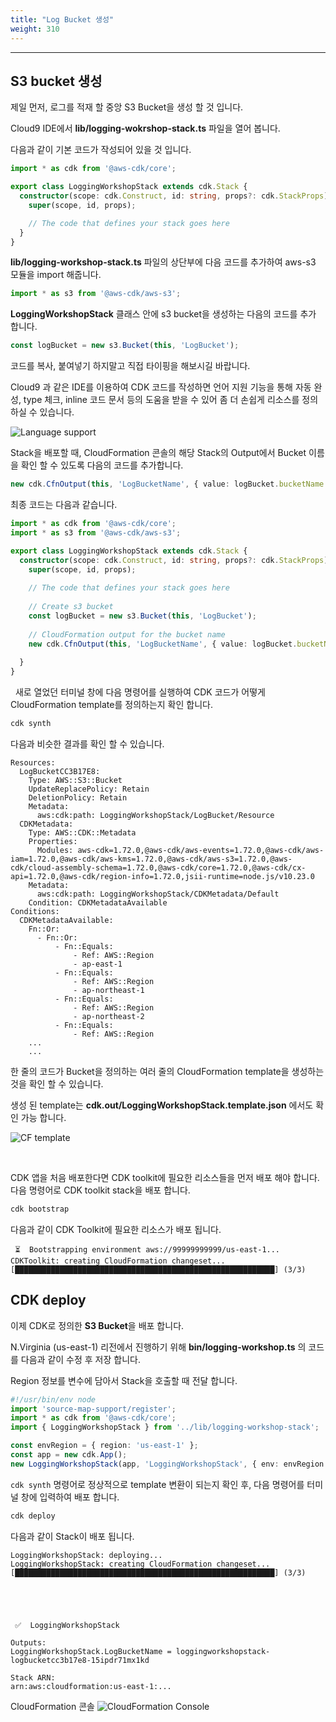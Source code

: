 ```yaml
---
title: "Log Bucket 생성"
weight: 310
---
```

***



## S3 bucket 생성
제일 먼저, 로그를 적재 할 중앙 S3 Bucket을 생성 할 것 입니다.

Cloud9 IDE에서 **lib/logging-wokrshop-stack.ts** 파일을 열어 봅니다.

다음과 같이 기본 코드가 작성되어 있을 것 입니다.

```typescript
import * as cdk from '@aws-cdk/core';

export class LoggingWorkshopStack extends cdk.Stack {
  constructor(scope: cdk.Construct, id: string, props?: cdk.StackProps) {
    super(scope, id, props);

    // The code that defines your stack goes here
  }
}
```

**lib/logging-workshop-stack.ts** 파일의 상단부에 다음 코드를 추가하여 aws-s3 모듈을 import 해줍니다.
```typescript
import * as s3 from '@aws-cdk/aws-s3';
```

**LoggingWorkshopStack** 클래스 안에 s3 bucket을 생성하는 다음의 코드를 추가 합니다.
```typescript
const logBucket = new s3.Bucket(this, 'LogBucket');
```

코드를 복사, 붙여넣기 하지말고 직접 타이핑을 해보시길 바랍니다.

Cloud9 과 같은 IDE를 이용하여 CDK 코드를 작성하면 언어 지원 기능을 통해 자동 완성, type 체크, inline 코드 문서 등의 도움을 받을 수 있어 좀 더 손쉽게 리소스를 정의 하실 수 있습니다.

![Language support](/images/log-stack/ide_support.png)

Stack을 배포할 때, CloudFormation 콘솔의 해당 Stack의 Output에서 Bucket 이름을 확인 할 수 있도록 다음의 코드를 추가합니다.
```typescript
new cdk.CfnOutput(this, 'LogBucketName', { value: logBucket.bucketName });
```

최종 코드는 다음과 같습니다.
```typescript
import * as cdk from '@aws-cdk/core';
import * as s3 from '@aws-cdk/aws-s3';

export class LoggingWorkshopStack extends cdk.Stack {
  constructor(scope: cdk.Construct, id: string, props?: cdk.StackProps) {
    super(scope, id, props);
    
    // The code that defines your stack goes here
    
    // Create s3 bucket
    const logBucket = new s3.Bucket(this, 'LogBucket');
    
    // CloudFormation output for the bucket name
    new cdk.CfnOutput(this, 'LogBucketName', { value: logBucket.bucketName });
    
  }
}
```
&nbsp;
새로 열었던 터미널 창에 다음 명령어를 실행하여 CDK 코드가 어떻게 CloudFormation template를 정의하는지 확인 합니다.
```bash
cdk synth
```

다음과 비슷한 결과를 확인 할 수 있습니다.
```term
Resources:
  LogBucketCC3B17E8:
    Type: AWS::S3::Bucket
    UpdateReplacePolicy: Retain
    DeletionPolicy: Retain
    Metadata:
      aws:cdk:path: LoggingWorkshopStack/LogBucket/Resource
  CDKMetadata:
    Type: AWS::CDK::Metadata
    Properties:
      Modules: aws-cdk=1.72.0,@aws-cdk/aws-events=1.72.0,@aws-cdk/aws-iam=1.72.0,@aws-cdk/aws-kms=1.72.0,@aws-cdk/aws-s3=1.72.0,@aws-cdk/cloud-assembly-schema=1.72.0,@aws-cdk/core=1.72.0,@aws-cdk/cx-api=1.72.0,@aws-cdk/region-info=1.72.0,jsii-runtime=node.js/v10.23.0
    Metadata:
      aws:cdk:path: LoggingWorkshopStack/CDKMetadata/Default
    Condition: CDKMetadataAvailable
Conditions:
  CDKMetadataAvailable:
    Fn::Or:
      - Fn::Or:
          - Fn::Equals:
              - Ref: AWS::Region
              - ap-east-1
          - Fn::Equals:
              - Ref: AWS::Region
              - ap-northeast-1
          - Fn::Equals:
              - Ref: AWS::Region
              - ap-northeast-2
          - Fn::Equals:
              - Ref: AWS::Region
    ...
    ...
```

한 줄의 코드가 Bucket을 정의하는 여러 줄의 CloudFormation template을 생성하는 것을 확인 할 수 있습니다.

생성 된 template는 **cdk.out/LoggingWorkshopStack.template.json** 에서도 확인 가능 합니다.

![CF template](/images/log-stack/cdkout.png)

&nbsp;

CDK 앱을 처음 배포한다면 CDK toolkit에 필요한 리소스들을 먼저 배포 해야 합니다. 다음 명령어로 CDK toolkit stack을 배포 합니다.
```bash
cdk bootstrap
```

다음과 같이 CDK Toolkit에 필요한 리소스가 배포 됩니다.
```term
 ⏳  Bootstrapping environment aws://99999999999/us-east-1...
CDKToolkit: creating CloudFormation changeset...
[██████████████████████████████████████████████████████████] (3/3)
```

## CDK deploy
이제 CDK로 정의한 **S3 Bucket**을 배포 합니다.

N.Virginia (us-east-1) 리전에서 진행하기 위해 **bin/logging-workshop.ts** 의 코드를 다음과 같이 수정 후 저장 합니다.

Region 정보를 변수에 담아서 Stack을 호출할 때 전달 합니다.
```typescript
#!/usr/bin/env node
import 'source-map-support/register';
import * as cdk from '@aws-cdk/core';
import { LoggingWorkshopStack } from '../lib/logging-workshop-stack';

const envRegion = { region: 'us-east-1' };
const app = new cdk.App();
new LoggingWorkshopStack(app, 'LoggingWorkshopStack', { env: envRegion });

```


`cdk synth` 명령어로 정상적으로 template 변환이 되는지 확인 후, 다음 명령어를 터미널 창에 입력하여 배포 합니다.
```bash
cdk deploy
```

다음과 같이 Stack이 배포 됩니다.
```term
LoggingWorkshopStack: deploying...
LoggingWorkshopStack: creating CloudFormation changeset...
[██████████████████████████████████████████████████████████] (3/3)





 ✅  LoggingWorkshopStack

Outputs:
LoggingWorkshopStack.LogBucketName = loggingworkshopstack-logbucketcc3b17e8-15ipdr71mx1kd

Stack ARN:
arn:aws:cloudformation:us-east-1:...
```

CloudFormation 콘솔
![CloudFormation Console](/images/log-stack/cf-console.png)
